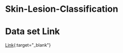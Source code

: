 # Skin-Lesion-Classification

# Data set Link
[Link](https://drive.google.com/drive/folders/1J4iGr2hLPx5V0mUcOswu_YemzVpIPmaf?usp=sharing){:target="_blank"}